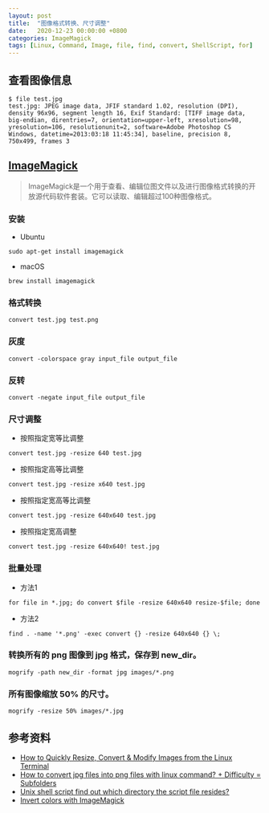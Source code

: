 ```yaml
---
layout: post
title:  "图像格式转换、尺寸调整"
date:   2020-12-23 00:00:00 +0800
categories: ImageMagick
tags: [Linux, Command, Image, file, find, convert, ShellScript, for]
---
```


## 查看图像信息
```shell
$ file test.jpg
test.jpg: JPEG image data, JFIF standard 1.02, resolution (DPI), density 96x96, segment length 16, Exif Standard: [TIFF image data, big-endian, direntries=7, orientation=upper-left, xresolution=98, yresolution=106, resolutionunit=2, software=Adobe Photoshop CS Windows, datetime=2013:03:18 11:45:34], baseline, precision 8, 750x499, frames 3
```

## [ImageMagick](https://imagemagick.org/index.php)
> ImageMagick是一个用于查看、编辑位图文件以及进行图像格式转换的开放源代码软件套装。它可以读取、编辑超过100种图像格式。

### 安装
* Ubuntu
```shell
sudo apt-get install imagemagick
```

* macOS
```shell
brew install imagemagick
```

### 格式转换
```shell
convert test.jpg test.png
```

### 灰度
```shell
convert -colorspace gray input_file output_file
```

### 反转
```shell
convert -negate input_file output_file
```

### 尺寸调整
* 按照指定宽等比调整
```shell
convert test.jpg -resize 640 test.jpg
```

* 按照指定高等比调整
```shell
convert test.jpg -resize x640 test.jpg
```

* 按照指定宽高等比调整
```shell
convert test.jpg -resize 640x640 test.jpg
```

* 按照指定宽高调整
```shell
convert test.jpg -resize 640x640! test.jpg
```

### 批量处理
* 方法1
```shell
for file in *.jpg; do convert $file -resize 640x640 resize-$file; done
```

* 方法2
```shell
find . -name '*.png' -exec convert {} -resize 640x640 {} \;
```

### 转换所有的 png 图像到 jpg 格式，保存到 new_dir。
```shell
mogrify -path new_dir -format jpg images/*.png
```

### 所有图像缩放 50% 的尺寸。
```shell
mogrify -resize 50% images/*.jpg
```

## 参考资料
* [How to Quickly Resize, Convert & Modify Images from the Linux Terminal](https://www.howtogeek.com/109369/how-to-quickly-resize-convert-modify-images-from-the-linux-terminal/)
* [How to convert jpg files into png files with linux command? + Difficulty = Subfolders](https://stackoverflow.com/questions/20975025/how-to-convert-jpg-files-into-png-files-with-linux-command-difficulty-subfo)
* [Unix shell script find out which directory the script file resides?](https://stackoverflow.com/questions/242538/unix-shell-script-find-out-which-directory-the-script-file-resides)
* [Invert colors with ImageMagick](https://superuser.com/questions/1194468/invert-colors-with-imagemagick)
